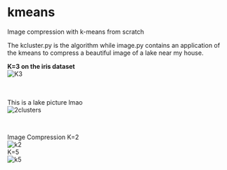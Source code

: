 # kmeans
Image compression with k-means from scratch


The kcluster.py is the algorithm while image.py contains an application of the kmeans to compress a beautiful image of a lake near my house.


<b>K=3 on the iris dataset</b> <br>
![K3](https://github.com/not16ankit/algorithms-scratch/blob/main/kmeans/kmeans2d(1).gif)

<br><br>
This is a lake picture lmao<br>
![2clusters](https://github.com/not16ankit/algorithms-scratch/blob/main/kmeans/image.jpg)

<br>


Image Compression
K=2
<br>
![k2](https://github.com/not16ankit/algorithms-scratch/blob/main/kmeans/2_cluster.jpg)
<br>
K=5
<br>
![k5](https://github.com/not16ankit/algorithms-scratch/blob/main/kmeans/5_cluster.jpg)
